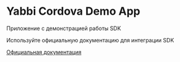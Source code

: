 # Yabbi Cordova Demo App

Приложение с демонстрацией работы SDK

Используйте официальную документацию для интеграции SDK

[Официальная документация](https://mobileadx.gitbook.io/mobileadx/yabbi/dokumentaciya-na-russkom/cordova-plugin/ustanovka-i-nastroika)